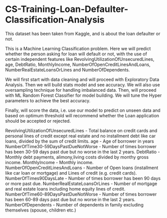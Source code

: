 # CS-Training-Loan-Defaulter-Classification-Analysis

This dataset has been taken from Kaggle, and is about the loan defaulter or not.

This is a Machine Learning Classification problem. Here we will predict whether the person asking for loan will default or not, with the use of certain independent features like RevolvingUtilizationOfUnsecuredLines, age, DebtRatio, MonthlyIncome, NumberOfOpenCreditLinesAndLoans, NumberRealEstateLoansOrLines and NumberOfDependents.

We will first start with data cleaning and will proceed with Exploratory Data Analysis. Then we will build stats model and see accuracy. 
We will also use oversampling technique for handling imbalanced data. Then, will proceed with ML Random Forest Classifier for model building. We will tune the Hyper parameters to achieve the best accuracy.

Finally, will score the data, i.e. use our model to predict on unseen data and based on optimum threshold will recommend whether the Loan application should be accepted or rejected.

RevolvingUtilizationOfUnsecuredLines - Total balance on credit cards and personal lines of credit except real estate and no installment debt like car loans, divided by the sum of credit limits.
age - Age of borrower in years
NumberOfTime30-59DaysPastDueNotWorse - Number of times borrower has been 30-59 days past due but no worse in the last 2 years.
DebtRatio - Monthly debt payments, alimony,living costs divided by monthy gross income.
MonthlyIncome - Monthly income.
NumberOfOpenCreditLinesAndLoans - Number of Open loans (installment like car loan or mortgage) and Lines of credit (e.g. credit cards).
NumberOfTimes90DaysLate - Number of times borrower has been 90 days or more past due.
NumberRealEstateLoansOrLines - Number of mortgage and real estate loans including home equity lines of credit.
NumberOfTime60-89DaysPastDueNotWorse - Number of times borrower has been 60-89 days past due but no worse in the last 2 years.
NumberOfDependents - Number of dependents in family excluding themselves (spouse, children etc.)
